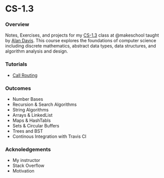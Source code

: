 # CS-1.3

### Overview
Notes, Exercises, and projects for my <a href="https://github.com/Make-School-Courses/CS-1.3-Core-Data-Structures">CS-1.3</a> class at @makeschool taught by <a href="https://github.com/neptunius">Alan Davis</a>. This course explores the foundations of computer science including discrete mathematics, abstract data types, data structures, and algorithm analysis and design.



### Tutorials

* <a href="">Call Routing</a>


### Outcomes
* Number Bases
* Recursion & Search Algorithms
* String Algorithms
* Arrays & LinkedList
* Maps & HashTabls
* Sets & Circular Buffers
* Trees and BST
* Continous Integration with Travis CI


### Acknoledgements

* My instructor
* Stack Overflow
* Motivation


